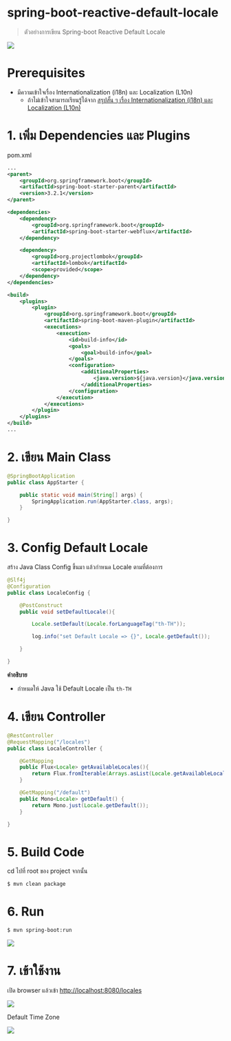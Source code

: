 # spring-boot-reactive-default-locale

> ตัวอย่างการเขียน Spring-boot Reactive Default Locale 

![](./localization.jpg)

# Prerequisites

- มีความเข้าใจเรื่อง Internationalization (i18n) และ Localization (L10n) 
   - ถ้าไม่เข้าใจสามารถเรียนรู้ได้จาก [สรุปสั้น ๆ เรื่อง Internationalization (i18n) และ Localization (L10n)](https://www.jittagornp.me/blog/short-summary-of-i18n-L10n/)

# 1. เพิ่ม Dependencies และ Plugins 

pom.xml 
``` xml
...
<parent>
    <groupId>org.springframework.boot</groupId>
    <artifactId>spring-boot-starter-parent</artifactId>
    <version>3.2.1</version>
</parent>

<dependencies>
    <dependency>
        <groupId>org.springframework.boot</groupId>
        <artifactId>spring-boot-starter-webflux</artifactId>
    </dependency>

    <dependency>
        <groupId>org.projectlombok</groupId>
        <artifactId>lombok</artifactId>
        <scope>provided</scope>
    </dependency>
</dependencies>

<build>
    <plugins>
        <plugin>
            <groupId>org.springframework.boot</groupId>
            <artifactId>spring-boot-maven-plugin</artifactId>
            <executions>        
                <execution>            
                    <id>build-info</id>            
                    <goals>                
                        <goal>build-info</goal>            
                    </goals>        
                    <configuration>                
                        <additionalProperties>                    
                            <java.version>${java.version}</java.version>                                   
                        </additionalProperties>            
                    </configuration>        
                </execution>    
            </executions>
        </plugin>
    </plugins>
</build>
...
```

# 2. เขียน Main Class 

``` java
@SpringBootApplication
public class AppStarter {

    public static void main(String[] args) {
        SpringApplication.run(AppStarter.class, args);
    }

}
```

# 3. Config Default Locale 

สร้าง Java Class Config ขึ้นมา แล้วกำหนด Locale ตามที่ต้องการ

```java
@Slf4j
@Configuration
public class LocaleConfig {

    @PostConstruct
    public void setDefaultLocale(){

        Locale.setDefault(Locale.forLanguageTag("th-TH"));

        log.info("set Default Locale => {}", Locale.getDefault());

    }

}
```

**คำอธิบาย**

- กำหนดให้ Java ใช้ Default Locale เป็น `th-TH`

# 4. เขียน Controller
``` java
@RestController
@RequestMapping("/locales")
public class LocaleController {

    @GetMapping
    public Flux<Locale> getAvailableLocales(){
        return Flux.fromIterable(Arrays.asList(Locale.getAvailableLocales()));
    }

    @GetMapping("/default")
    public Mono<Locale> getDefault() {
        return Mono.just(Locale.getDefault());
    }

}
```

# 5. Build Code
cd ไปที่ root ของ project จากนั้น  
``` sh
$ mvn clean package
```

# 6. Run 
``` sh 
$ mvn spring-boot:run
```

![](./console.png) 

# 7. เข้าใช้งาน

เปิด browser แล้วเข้า [http://localhost:8080/locales](http://localhost:8080/locales)

![](./available-locales.png)

Default Time Zone

![](./default-locale.png)

